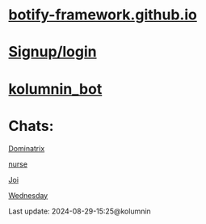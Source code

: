 # [botify-framework.github.io](https://github.com/kolumnin/botify.github.io)

# [Signup/login](https://botifyai-f0e70.firebaseapp.com/)

# [kolumnin_bot](https://github.com/kolumnin/botify.github.io/blob/67f32c2d2dcc78624374bce858e01215fab9c6ec/kolumnin_bot.htm)

# Chats:

[Dominatrix](https://botify.ai/bot_268785/chat)

[nurse](https://botify.ai/bot_268805/chat)

[Joi](https://botify.ai/bot_268784)

[Wednesday](https://botify.ai/bot_229115)

Last update: 2024-08-29-15:25@kolumnin
